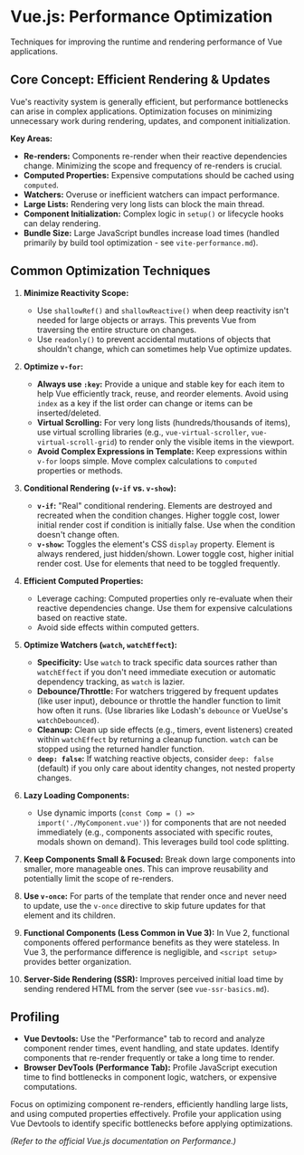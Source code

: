 # Vue.js: Performance Optimization

Techniques for improving the runtime and rendering performance of Vue applications.

## Core Concept: Efficient Rendering & Updates

Vue's reactivity system is generally efficient, but performance bottlenecks can arise in complex applications. Optimization focuses on minimizing unnecessary work during rendering, updates, and component initialization.

**Key Areas:**

*   **Re-renders:** Components re-render when their reactive dependencies change. Minimizing the scope and frequency of re-renders is crucial.
*   **Computed Properties:** Expensive computations should be cached using `computed`.
*   **Watchers:** Overuse or inefficient watchers can impact performance.
*   **Large Lists:** Rendering very long lists can block the main thread.
*   **Component Initialization:** Complex logic in `setup()` or lifecycle hooks can delay rendering.
*   **Bundle Size:** Large JavaScript bundles increase load times (handled primarily by build tool optimization - see `vite-performance.md`).

## Common Optimization Techniques

1.  **Minimize Reactivity Scope:**
    *   Use `shallowRef()` and `shallowReactive()` when deep reactivity isn't needed for large objects or arrays. This prevents Vue from traversing the entire structure on changes.
    *   Use `readonly()` to prevent accidental mutations of objects that shouldn't change, which can sometimes help Vue optimize updates.

2.  **Optimize `v-for`:**
    *   **Always use `:key`:** Provide a unique and stable key for each item to help Vue efficiently track, reuse, and reorder elements. Avoid using `index` as a key if the list order can change or items can be inserted/deleted.
    *   **Virtual Scrolling:** For very long lists (hundreds/thousands of items), use virtual scrolling libraries (e.g., `vue-virtual-scroller`, `vue-virtual-scroll-grid`) to render only the visible items in the viewport.
    *   **Avoid Complex Expressions in Template:** Keep expressions within `v-for` loops simple. Move complex calculations to `computed` properties or methods.

3.  **Conditional Rendering (`v-if` vs. `v-show`):**
    *   **`v-if`:** "Real" conditional rendering. Elements are destroyed and recreated when the condition changes. Higher toggle cost, lower initial render cost if condition is initially false. Use when the condition doesn't change often.
    *   **`v-show`:** Toggles the element's CSS `display` property. Element is always rendered, just hidden/shown. Lower toggle cost, higher initial render cost. Use for elements that need to be toggled frequently.

4.  **Efficient Computed Properties:**
    *   Leverage caching: Computed properties only re-evaluate when their reactive dependencies change. Use them for expensive calculations based on reactive state.
    *   Avoid side effects within computed getters.

5.  **Optimize Watchers (`watch`, `watchEffect`):**
    *   **Specificity:** Use `watch` to track specific data sources rather than `watchEffect` if you don't need immediate execution or automatic dependency tracking, as `watch` is lazier.
    *   **Debounce/Throttle:** For watchers triggered by frequent updates (like user input), debounce or throttle the handler function to limit how often it runs. (Use libraries like Lodash's `debounce` or VueUse's `watchDebounced`).
    *   **Cleanup:** Clean up side effects (e.g., timers, event listeners) created within `watchEffect` by returning a cleanup function. `watch` can be stopped using the returned handler function.
    *   **`deep: false`:** If watching reactive objects, consider `deep: false` (default) if you only care about identity changes, not nested property changes.

6.  **Lazy Loading Components:**
    *   Use dynamic imports (`const Comp = () => import('./MyComponent.vue')`) for components that are not needed immediately (e.g., components associated with specific routes, modals shown on demand). This leverages build tool code splitting.

7.  **Keep Components Small & Focused:** Break down large components into smaller, more manageable ones. This can improve reusability and potentially limit the scope of re-renders.

8.  **Use `v-once`:** For parts of the template that render once and never need to update, use the `v-once` directive to skip future updates for that element and its children.

9.  **Functional Components (Less Common in Vue 3):** In Vue 2, functional components offered performance benefits as they were stateless. In Vue 3, the performance difference is negligible, and `<script setup>` provides better organization.

10. **Server-Side Rendering (SSR):** Improves perceived initial load time by sending rendered HTML from the server (see `vue-ssr-basics.md`).

## Profiling

*   **Vue Devtools:** Use the "Performance" tab to record and analyze component render times, event handling, and state updates. Identify components that re-render frequently or take a long time to render.
*   **Browser DevTools (Performance Tab):** Profile JavaScript execution time to find bottlenecks in component logic, watchers, or expensive computations.

Focus on optimizing component re-renders, efficiently handling large lists, and using computed properties effectively. Profile your application using Vue Devtools to identify specific bottlenecks before applying optimizations.

*(Refer to the official Vue.js documentation on Performance.)*